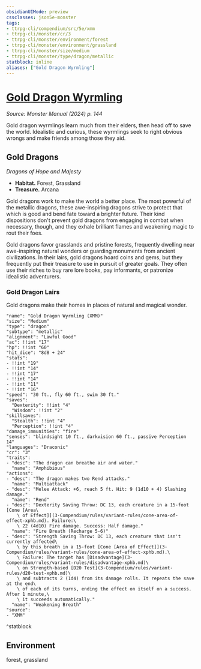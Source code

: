 ```yaml
---
obsidianUIMode: preview
cssclasses: json5e-monster
tags:
- ttrpg-cli/compendium/src/5e/xmm
- ttrpg-cli/monster/cr/3
- ttrpg-cli/monster/environment/forest
- ttrpg-cli/monster/environment/grassland
- ttrpg-cli/monster/size/medium
- ttrpg-cli/monster/type/dragon/metallic
statblock: inline
aliases: ["Gold Dragon Wyrmling"]
---
```

# [Gold Dragon Wyrmling](3-Compendium\bestiary\dragon/gold-dragon-wyrmling-xmm.md)
*Source: Monster Manual (2024) p. 144*  

Gold dragon wyrmlings learn much from their elders, then head off to save the world. Idealistic and curious, these wyrmlings seek to right obvious wrongs and make friends among those they aid.

## Gold Dragons

*Dragons of Hope and Majesty*

- **Habitat.** Forest, Grassland  
- **Treasure.** Arcana  

Gold dragons work to make the world a better place. The most powerful of the metallic dragons, these awe-inspiring dragons strive to protect that which is good and bend fate toward a brighter future. Their kind dispositions don't prevent gold dragons from engaging in combat when necessary, though, and they exhale brilliant flames and weakening magic to rout their foes.

Gold dragons favor grasslands and pristine forests, frequently dwelling near awe-inspiring natural wonders or guarding monuments from ancient civilizations. In their lairs, gold dragons hoard coins and gems, but they frequently put their treasure to use in pursuit of greater goals. They often use their riches to buy rare lore books, pay informants, or patronize idealistic adventurers.

### Gold Dragon Lairs

Gold dragons make their homes in places of natural and magical wonder.

```statblock
"name": "Gold Dragon Wyrmling (XMM)"
"size": "Medium"
"type": "dragon"
"subtype": "metallic"
"alignment": "Lawful Good"
"ac": !!int "17"
"hp": !!int "60"
"hit_dice": "8d8 + 24"
"stats":
- !!int "19"
- !!int "14"
- !!int "17"
- !!int "14"
- !!int "11"
- !!int "16"
"speed": "30 ft., fly 60 ft., swim 30 ft."
"saves":
  "Dexterity": !!int "4"
  "Wisdom": !!int "2"
"skillsaves":
  "Stealth": !!int "4"
  "Perception": !!int "4"
"damage_immunities": "fire"
"senses": "blindsight 10 ft., darkvision 60 ft., passive Perception 14"
"languages": "Draconic"
"cr": "3"
"traits":
- "desc": "The dragon can breathe air and water."
  "name": "Amphibious"
"actions":
- "desc": "The dragon makes two Rend attacks."
  "name": "Multiattack"
- "desc": "Melee Attack: +6, reach 5 ft. Hit: 9 (1d10 + 4) Slashing damage."
  "name": "Rend"
- "desc": "Dexterity Saving Throw: DC 13, each creature in a 15-foot [Cone [Area\
    \ of Effect]](3-Compendium/rules/variant-rules/cone-area-of-effect-xphb.md). Failure:\
    \ 22 (4d10) Fire damage. Success: Half damage."
  "name": "Fire Breath (Recharge 5-6)"
- "desc": "Strength Saving Throw: DC 13, each creature that isn't currently affected\
    \ by this breath in a 15-foot [Cone [Area of Effect]](3-Compendium/rules/variant-rules/cone-area-of-effect-xphb.md).\
    \ Failure: The target has [Disadvantage](3-Compendium/rules/variant-rules/disadvantage-xphb.md)\
    \ on Strength-based [D20 Test](3-Compendium/rules/variant-rules/d20-test-xphb.md)\
    \ and subtracts 2 (1d4) from its damage rolls. It repeats the save at the end\
    \ of each of its turns, ending the effect on itself on a success. After 1 minute,\
    \ it succeeds automatically."
  "name": "Weakening Breath"
"source":
- "XMM"
```
^statblock

## Environment

forest, grassland